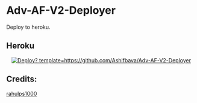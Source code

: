 # Adv-AF-V2-Deployer

Deploy to heroku.

<!-- ## Railway

[![Deploy on Railway](https://railway.app/button.svg)](https://railway.app/new/template)
<br> -->

## Heroku

<p align="center">
<a href="https://heroku.com/deploy">
  <img src="https://www.herokucdn.com/deploy/button.svg" alt="Deploy? template=https://github.com/Ashifbava/Adv-AF-V2-Deployer">
</a>
</p>

## Credits:

[rahulps1000](https://github.com/rahulps1000/HerokuBannedDeployer)

